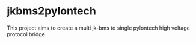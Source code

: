# jkbms2pylontech

This project aims to create a multi jk-bms to single pylontech high voltage protocol bridge.
